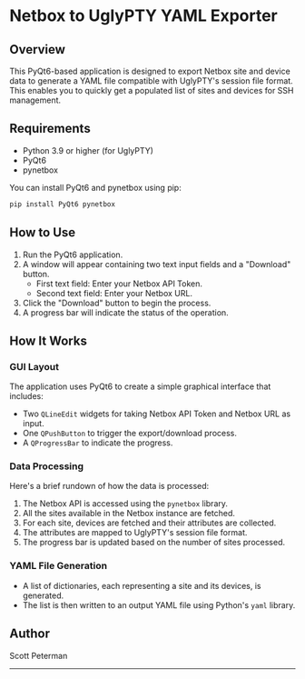 
# Netbox to UglyPTY YAML Exporter

## Overview

This PyQt6-based application is designed to export Netbox site and device data to generate a YAML file compatible with UglyPTY's session file format. This enables you to quickly get a populated list of sites and devices for SSH management.

## Requirements

- Python 3.9 or higher (for UglyPTY)
- PyQt6
- pynetbox

You can install PyQt6 and pynetbox using pip:

```bash
pip install PyQt6 pynetbox
```

## How to Use

1. Run the PyQt6 application.
2. A window will appear containing two text input fields and a "Download" button.
   - First text field: Enter your Netbox API Token.
   - Second text field: Enter your Netbox URL.
3. Click the "Download" button to begin the process.
4. A progress bar will indicate the status of the operation.

## How It Works

### GUI Layout

The application uses PyQt6 to create a simple graphical interface that includes:

- Two `QLineEdit` widgets for taking Netbox API Token and Netbox URL as input.
- One `QPushButton` to trigger the export/download process.
- A `QProgressBar` to indicate the progress.

### Data Processing

Here's a brief rundown of how the data is processed:

1. The Netbox API is accessed using the `pynetbox` library.
2. All the sites available in the Netbox instance are fetched.
3. For each site, devices are fetched and their attributes are collected.
4. The attributes are mapped to UglyPTY's session file format.
5. The progress bar is updated based on the number of sites processed.

### YAML File Generation

- A list of dictionaries, each representing a site and its devices, is generated.
- The list is then written to an output YAML file using Python's `yaml` library.

## Author

Scott Peterman

---

